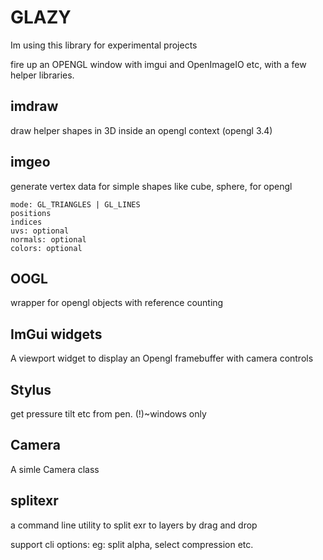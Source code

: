 # GLAZY
Im using this library for experimental projects

fire up an OPENGL window with imgui and OpenImageIO etc, with a few helper libraries.


## imdraw
draw helper shapes in 3D inside an opengl context (opengl 3.4)

## imgeo
generate vertex data for simple shapes like cube, sphere, for opengl

    mode: GL_TRIANGLES | GL_LINES
    positions
    indices
    uvs: optional
    normals: optional
    colors: optional

## OOGL
wrapper for opengl objects with reference counting

## ImGui widgets
A viewport widget to display an Opengl framebuffer with camera controls

## Stylus
get pressure tilt etc from pen.
(!)~windows only

## Camera
A simle Camera class

## splitexr

a command line utility to split exr to layers by drag and drop

support cli options: eg: split alpha, select compression etc.

